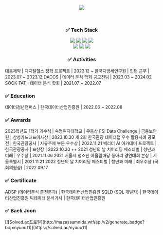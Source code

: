 <div align="center">
  <header>
    <img src="https://capsule-render.vercel.app/api?type=waving&color=gradient&height=300&section=header&text=Park%20Yeonwoo%20Kim&fontSize=70"/>
  </header>
  
  <h3>✅ Tech Stack</h3>
    <img src="https://img.shields.io/badge/Python-3766AB?style=flat-square&logo=Python&logoColor=white"/></a>
    <img src="https://img.shields.io/badge/R-276DC3?style=flat-square&logo=R&logoColor=white"/></a>
    <img src="https://img.shields.io/badge/MySQL-4479A1?style=flat-square&logo=MySQL&logoColor=white"/></a> 
    <img src="https://img.shields.io/badge/PyCharm-000000?style=flat-square&logo=PyCharm&logoColor=white"/></a> <br>
    <img src="https://img.shields.io/badge/Jupyter-F37626?style=flat-square&logo=Jupyter&logoColor=white"/></a>
    <img src="https://img.shields.io/badge/Google Colab-F9AB00?style=flat-square&logo=Google Colab&logoColor=white"/></a>
    <img src="https://img.shields.io/badge/Tableau-E97627?style=flat-square&logo=Tableau&logoColor=white"/></a>

  <h3>✅ Activities</h3>
  <div style="text-align: left;">
    대웅제약 | 디지털헬스 장학 프로젝트 | 2023.12 ~
    한국지방세연구원 | 인턴 근무 | 2023.07 ~ 2023.12
    DACOS | 데이터 분석 학회 공모전팀 | 2023.03 ~ 2024.02
    SOOK-TAT | 데이터 분석 학회 | 2021.07 ~ 2022.07

  <h3>✅ Education</h3>
  <div style="text-align: left;">
    데이터청년캠퍼스 | 한국데이터산업진흥원 | 2022.06 ~ 2022.08
    
  <h3>✅ Awrards</h3>
  <div style="text-align: left;">
    2023학년도 1학기 과수석 | 숙명여자대학교 | 우등상
    FSI Data Challenge | 금융보안원 | 삼성카드대표이사상 | 2023.10.30
    제 2회 한국관광 데이터랩 우수 활용사례 공모전 | 한국관광공사 | 자유주제 부문 우수상 | 2022.11.21
    빅리더 AI 아카데미 프로젝트 | 한국관광공사 | 표창장 | 2022.10.30
    ++ 
    2021 청년의 날 치어리딩 페스티벌 | 청년과 미래 | 우수상 | 2021.11.06
    2021 서울시 청소년 어울림마당 동아리 경연대회 본상 | 서울특별시 | 2021.11.21
    2022 청년의 날 치어리딩 페스티벌 | 청년과 미래 | 최우수상 (국회의원상) | 2022.09.17

  <h3>✅ Certificate</h3>
  <div style="text-align: left;">
    ADSP (데이터분석 준전문가) | 한국데이터산업진흥원
    SQLD (SQL 개발자) | 한국데이터산업진흥원
    빅데이터 분석기사 | 한국데이터산업진흥원

  <h3>✅ Baek Joon</h3>
    [![Solved.ac프로필](http://mazassumnida.wtf/api/v2/generate_badge?boj=nyunu11)](https://solved.ac/nyunu11)
